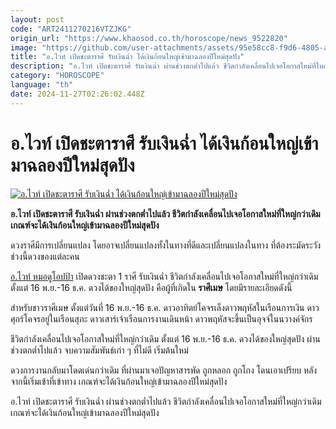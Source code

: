 ```yaml
---
layout: post
code: "ART2411270216VTZJKG"
origin_url: "https://www.khaosod.co.th/horoscope/news_9522820"
image: "https://github.com/user-attachments/assets/95e58cc8-f9d6-4805-af57-1edd6170356b"
title: "อ.ไวท์ เปิดชะตาราศี รับเงินฉ่ำ ได้เงินก้อนใหญ่เข้ามาฉลองปีใหม่สุดปัง"
description: "อ.ไวท์ เปิดชะตาราศี รับเงินฉ่ำ ผ่านช่วงตกต่ำไปแล้ว ชีวิตกำลังเคลื่อนไปเจอโอกาสใหม่ที่ใหญ่กว่าเดิม เกณฑ์จะได้เงินก้อนใหญ่เข้ามาฉลองปีใหม่สุดปัง"
category: "HOROSCOPE"
language: "th"
date: 2024-11-27T02:26:02.448Z
---
```


# อ.ไวท์ เปิดชะตาราศี รับเงินฉ่ำ ได้เงินก้อนใหญ่เข้ามาฉลองปีใหม่สุดปัง

[![อ.ไวท์ เปิดชะตาราศี รับเงินฉ่ำ ได้เงินก้อนใหญ่เข้ามาฉลองปีใหม่สุดปัง](https://www.khaosod.co.th/wpapp/uploads/2024/11/Horoscope-15.jpg "อ.ไวท์ เปิดชะตาราศี รับเงินฉ่ำ ได้เงินก้อนใหญ่เข้ามาฉลองปีใหม่สุดปัง")](https://www.khaosod.co.th/wpapp/uploads/2024/11/Horoscope-15.jpg)

**อ.ไวท์ เปิดชะตาราศี รับเงินฉ่ำ ผ่านช่วงตกต่ำไปแล้ว ชีวิตกำลังเคลื่อนไปเจอโอกาสใหม่ที่ใหญ่กว่าเดิม เกณฑ์จะได้เงินก้อนใหญ่เข้ามาฉลองปีใหม่สุดปัง**

ดวงราศีมีการเปลี่ยนแปลง โดยอาจเปลี่ยนแปลงทั้งในทางที่ดีและเปลี่ยนแปลงในทาง ที่ต้องระมัดระวังช่วงนี้ดวงของแต่ละคน

[อ.ไวท์ หมอดูโอปป้า](https://www.facebook.com/photo?fbid=963901118464255&set=a.204741691046872&locale=th_TH) เปิดดวงชะตา 1 ราศี รับเงินฉ่ำ ชีวิตกำลังเคลื่อนไปเจอโอกาสใหม่ที่ใหญ่กว่าเดิม ตั้งแต่ 16 พ.ย.-16 ธ.ค. ดวงได้ของใหญ่สุดปัง คือผู้ที่เกิดใน **ราศีเมษ** โดยมีรายละเอียดดังนี้

สำหรับชาวราศีเมษ ตั้งแต่วันที่ 16 พ.ย.-16 ธ.ค. ดาวอาทิตย์โคจรเล็งดาวพฤหัสในเรือนการเงิน ดาวศุกร์โคจรอยู่ในเรือนสุภะ ดาวเสาร์เจ้าเรือนการงานเดินหน้า ดาวพฤหัสจะขึ้นเป็นอุจจ์ในนวางค์จักร

ชีวิตกำลังเคลื่อนไปเจอโอกาสใหม่ที่ใหญ่กว่าเดิม ตั้งแต่ 16 พ.ย.-16 ธ.ค. ดวงได้ของใหญ่สุดปัง ผ่านช่วงตกต่ำไปแล้ว จบความสัมพันธ์เก่า ๆ ที่ไม่ดี เริ่มต้นใหม่

ดวงการงานกลับมาโดดเด่นกว่าเดิม ที่ผ่านมาเจอปัญหาสารพัด ถูกหลอก ถูกโกง โดนเอาเปรียบ หลังจากนี้เริ่มเข้าที่เข้าทาง เกณฑ์จะได้เงินก้อนใหญ่เข้ามาฉลองปีใหม่สุดปัง

อ.ไวท์ เปิดชะตาราศี รับเงินฉ่ำ ผ่านช่วงตกต่ำไปแล้ว ชีวิตกำลังเคลื่อนไปเจอโอกาสใหม่ที่ใหญ่กว่าเดิม เกณฑ์จะได้เงินก้อนใหญ่เข้ามาฉลองปีใหม่สุดปัง
